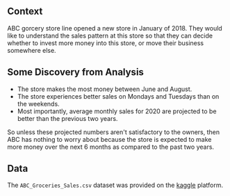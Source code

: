 ## Context
ABC gorcery store line opened a new store in January of 2018. They would like to understand the sales pattern at this store so that they can decide whether to invest more money into this store, or move their business somewhere else.
## Some Discovery from Analysis
* The store makes the most money between June and August.
* The store experiences better sales on Mondays and Tuesdays than on the weekends.
* Most importantly, average monthly sales for 2020 are projected to be better than the previous two years.  

So unless these projected numbers aren't satisfactory to the owners, then ABC has nothing to worry about because the store is expected to make more money over the next 6 months as compared to the past two years.
## Data
The `ABC_Groceries_Sales.csv` dataset was provided on the [kaggle](https://www.kaggle.com/manovirat/groceries-sales-data) platform.
